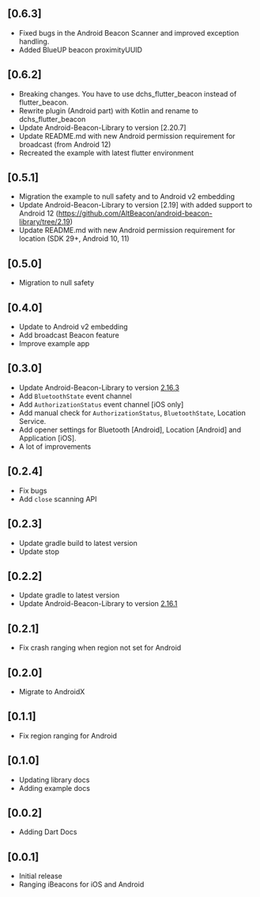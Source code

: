 ## [0.6.3]
* Fixed bugs in the Android Beacon Scanner and improved exception handling.
* Added BlueUP beacon proximityUUID

## [0.6.2]
* Breaking changes. You have to use dchs_flutter_beacon instead of flutter_beacon.
* Rewrite plugin (Android part) with Kotlin and rename to dchs_flutter_beacon 
* Update Android-Beacon-Library to version [2.20.7]
* Update README.md with new Android permission requirement for broadcast (from Android 12)
* Recreated the example with latest flutter environment

## [0.5.1]
* Migration the example to null safety and to Android v2 embedding
* Update Android-Beacon-Library to version [2.19] with added support to Android 12 (https://github.com/AltBeacon/android-beacon-library/tree/2.19)
* Update README.md with new Android permission requirement for location (SDK 29+, Android 10, 11)

## [0.5.0]
* Migration to null safety

## [0.4.0]
* Update to Android v2 embedding
* Add broadcast Beacon feature
* Improve example app

## [0.3.0]
* Update Android-Beacon-Library to version [2.16.3](https://github.com/AltBeacon/android-beacon-library/tree/2.16.3)
* Add `BluetoothState` event channel
* Add `AuthorizationStatus` event channel [iOS only]
* Add manual check for `AuthorizationStatus`, `BluetoothState`, Location Service.
* Add opener settings for Bluetooth [Android], Location [Android] and Application [iOS].
* A lot of improvements

## [0.2.4]

* Fix bugs
* Add `close` scanning API

## [0.2.3]

* Update gradle build to latest version
* Update stop 

## [0.2.2]

* Update gradle to latest version
* Update Android-Beacon-Library to version [2.16.1](https://github.com/AltBeacon/android-beacon-library/tree/2.16.1)

## [0.2.1]

* Fix crash ranging when region not set for Android

## [0.2.0]

* Migrate to AndroidX

## [0.1.1]

* Fix region ranging for Android

## [0.1.0]

* Updating library docs
* Adding example docs

## [0.0.2]

* Adding Dart Docs

## [0.0.1]

* Initial release
* Ranging iBeacons for iOS and Android
